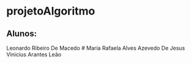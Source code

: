 # projetoAlgoritmo

## Alunos:

Leonardo Ribeiro De Macedo #
Maria Rafaela Alves Azevedo De Jesus
Vinicius Arantes Leão
